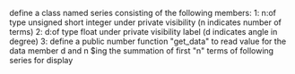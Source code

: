 define a class named series consisting of the following members:
1: n:of type unsigned short integer under private visibility (n indicates number of terms)
2: d:of type float under private visibility label (d indicates angle in degree)
3: define a public number function "get_data" to read value for the data member d and n
$ing the summation of first "n" terms of following series for display
